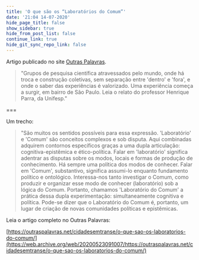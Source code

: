 ```yaml
---
title: 'O que são os “Laboratórios do Comum”'
date: '21:04 14-07-2020'
hide_page_title: false
show_sidebar: true
hide_from_post_list: false
continue_link: true
hide_git_sync_repo_link: false
---
```


Artigo publicado no site [Outras Palavras](https://outraspalavras.net/cidadesemtranse/o-que-sao-os-laboratorios-do-comum/).

> "Grupos de pesquisa científica atravessados pelo mundo, onde há troca e construção coletivas, sem separação entre 'dentro' e 'fora', e onde o saber das experiências é valorizado. Uma experiência começa a surgir, em bairro de São Paulo. Leia o relato do professor Henrique Parra, da Unifesp."

===

Um trecho:

> "São muitos os sentidos possíveis para essa expressão. 'Laboratório' e 'Comum' são conceitos complexos e sob disputa.
> Aqui combinadas adquirem contornos específicos graças a uma dupla articulação: cognitiva-epistêmica e ético-política.
> Falar em 'laboratório' significa adentrar as disputas sobre os modos, locais e formas de produção de conhecimento. Há sempre uma política dos modos de conhecer.
> Falar em 'Comum', substantivo, significa assumi-lo enquanto fundamento político e ontológico. Interessa-nos tanto investigar o Comum, como produzir e organizar esse modo de conhecer (laboratório) sob a lógica do Comum. Portanto, chamamos 'Laboratório do Comum' a prática dessa dupla experimentação: simultaneamente cognitiva e política. Pode-se dizer que o Laboratório do Comum é, portanto, um lugar de criação de novas comunidades políticas e epistêmicas.

Leia o artigo completo no Outras Palavras:

[https://outraspalavras.net/cidadesemtranse/o-que-sao-os-laboratorios-do-comum/](https://web.archive.org/web/20200523091007/https://outraspalavras.net/cidadesemtranse/o-que-sao-os-laboratorios-do-comum/)